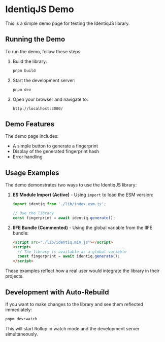 # IdentiqJS Demo

This is a simple demo page for testing the IdentiqJS library.

## Running the Demo

To run the demo, follow these steps:

1. Build the library:
   ```bash
   pnpm build
   ```

2. Start the development server:
   ```bash
   pnpm dev
   ```

3. Open your browser and navigate to:
   ```
   http://localhost:3000/
   ```

## Demo Features

The demo page includes:
- A simple button to generate a fingerprint
- Display of the generated fingerprint hash
- Error handling

## Usage Examples

The demo demonstrates two ways to use the IdentiqJS library:

1. **ES Module Import (Active)** - Using `import` to load the ESM version:
   ```javascript
   import identiq from './lib/index.esm.js';
   
   // Use the library
   const fingerprint = await identiq.generate();
   ```

2. **IIFE Bundle (Commented)** - Using the global variable from the IIFE bundle:
   ```html
   <script src="./lib/identiq.min.js"></script>
   <script>
     // The library is available as a global variable
     const fingerprint = await identiq.generate();
   </script>
   ```

These examples reflect how a real user would integrate the library in their projects.

## Development with Auto-Rebuild

If you want to make changes to the library and see them reflected immediately:

```bash
pnpm dev:watch
```

This will start Rollup in watch mode and the development server simultaneously.
